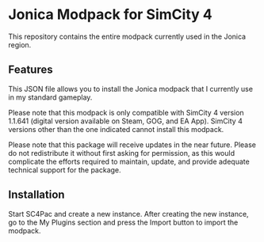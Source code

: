 # Jonica Modpack for SimCity 4
This repository contains the entire modpack currently used in the Jonica region.

## Features

This JSON file allows you to install the Jonica modpack that I currently use in my standard gameplay.

Please note that this modpack is only compatible with SimCity 4 version 1.1.641 (digital version available on Steam, GOG, and EA App). SimCity 4 versions other than the one indicated cannot install this modpack.

Please note that this package will receive updates in the near future. Please do not redistribute it without first asking for permission, as this would complicate the efforts required to maintain, update, and provide adequate technical support for the package. 

## Installation

Start SC4Pac and create a new instance. After creating the new instance, go to the My Plugins section and press the Import button to import the modpack.
